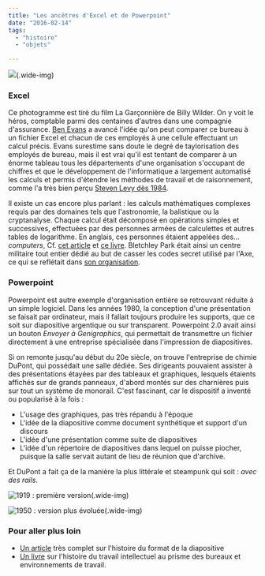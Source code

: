 ```yaml
---
title: "Les ancêtres d'Excel et de Powerpoint"
date: "2016-02-14"
tags:
  - "histoire"
  - "objets"

---
```


![](/assets/imageslarge\_the\_apartment\_blu-ray\_1.jpg)(.wide-img)

### Excel

Ce photogramme est tiré du film La Garçonnière de Billy Wilder. On y voit le héros, comptable parmi des centaines d'autres dans une compagnie d'assurance. [Ben Evans](http://ben-evans.com/benedictevans/2015/5/21/office-messaging-and-verbs) a avancé l'idée qu'on peut comparer ce bureau à un fichier Excel et chacun de ces employés à une cellule effectuant un calcul précis. Evans surestime sans doute le degré de taylorisation des employés de bureau, mais il est vrai qu'il est tentant de comparer à un énorme tableau tous les départements d'une organisation s'occupant de chiffres et que le développement de l'informatique a largement automatisé les calculs et permis d'étendre les méthodes de travail et de raisonnement, comme l'a très bien perçu [Steven Levy dès 1984](https://backchannel.com/a-spreadsheet-way-of-knowledge-8de60af7146e).

Il existe un cas encore plus parlant : les calculs mathématiques complexes requis par des domaines tels que l'astronomie, la balistique ou la cryptanalyse. Chaque calcul était décomposé en opérations simples et successives, effectuées par des personnes armées de calculettes et autres tables de logarithme. En anglais, ces personnes étaient appelées des... _computers_, Cf. [cet article](http://www.philsoc.org/2001Spring/2132transcript.html) et [ce livre](http://press.princeton.edu/titles/7999.html). Bletchley Park était ainsi un centre militaire tout entier dédié au but de casser les codes secret utilisé par l'Axe, ce qui se reflétait dans [son organisation](https://en.wikipedia.org/wiki/Bletchley_Park#Early_work).

### Powerpoint

Powerpoint est autre exemple d'organisation entière se retrouvant réduite à un simple logiciel. Dans les années 1980, la conception d'une présentation se faisait par ordinateur, mais il fallait toujours produire les supports, que ce soit sur diapositive argentique ou sur transparent. Powerpoint 2.0 avait ainsi un bouton _Envoyer à Genigraphics_, qui permettait de transmettre un fichier directement à une entreprise spécialisée dans l'impression de diapositives.

Si on remonte jusqu'au début du 20e siècle, on trouve l'entreprise de chimie DuPont, qui possédait une salle dédiée. Ses dirigeants pouvaient assister à des présentations étayées par des tableaux et graphiques, lesquels étaients affichés sur de grands panneaux, d'abord montés sur des charnières puis sur tout un système de monorail. C'est fascinant, car le dispositif a inventé ou popularisé à la fois :

- L'usage des graphiques, pas très répandu à l'époque
- L'idée de la diapositive comme document synthétique et support d'un discours
- L'idée d'une présentation comme suite de diapositives
- L'idée d'un répertoire de diapositives dans lequel on puisse piocher, puisque la salle servait autant de lieu de réunion que d'archive.

Et DuPont a fait ça de la manière la plus littérale et steampunk qui soit : _avec des rails_.


![](/assets/images/1974298\_001.jpg "1919 : première version")(.wide-img)

![](/assets/images/2005273\_0001-e145540648863.jpg "1950 : ver­sion plus évo­luée")(.wide-img)

### Pour aller plus loin

- [Un article](http://computationalculture.net/article/one-damn-slide-after-another-powerpoint-at-every-occasion-for-speech) très complet sur l'histoire du format de la diapositive
- [Un livre](http://www.penguinrandomhouse.com/books/220690/cubed-by-nikil-saval/9780345802804/) sur l'histoire du travail intellectuel au prisme des bureaux et environnements de travail.
